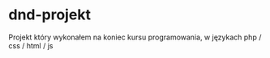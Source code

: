 <h1>dnd-projekt</h1>
Projekt który wykonałem na koniec kursu programowania, w językach php / css / html / js
